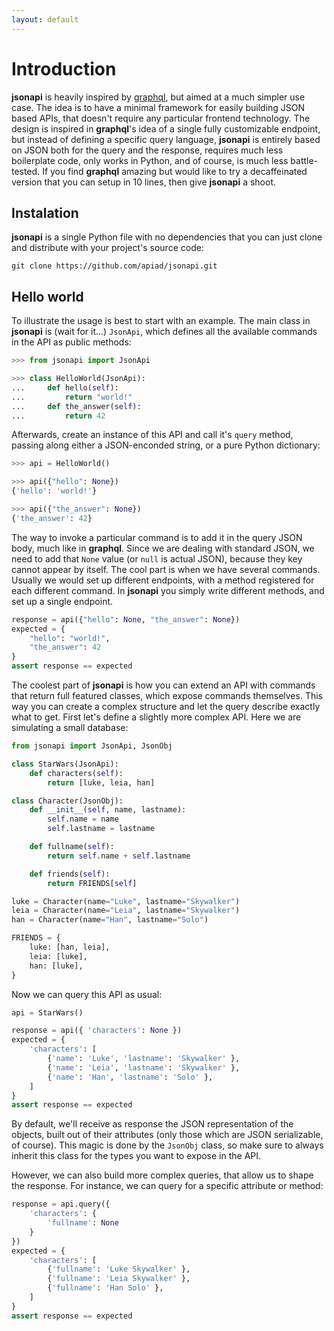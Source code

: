 ```yaml
---
layout: default
---
```

# Introduction

**jsonapi** is heavily inspired by [graphql](https://graphql.org), but aimed at a much simpler use case. The idea is to have a minimal framework for easily building JSON based APIs, that doesn't require any particular frontend technology. The design is inspired in **graphql**'s idea of a single fully customizable endpoint, but instead of defining a specific query language, **jsonapi** is entirely based on JSON both for the query and the response, requires much less boilerplate code, only works in Python, and of course, is much less battle-tested. If you find **graphql** amazing but would like to try a decaffeinated version that you can setup in 10 lines, then give **jsonapi** a shoot.

## Instalation

**jsonapi** is a single Python file with no dependencies that you can just clone and distribute with your project's source code:

    git clone https://github.com/apiad/jsonapi.git

## Hello world

To illustrate the usage is best to start with an example. The main class in **jsonapi** is (wait for it...) `JsonApi`, which defines all the available commands in the API as public methods:

```python
>>> from jsonapi import JsonApi

>>> class HelloWorld(JsonApi):
...     def hello(self):
...         return "world!"
...     def the_answer(self):
...         return 42

```

Afterwards, create an instance of this API and call it's `query` method, passing along either a JSON-enconded string, or a pure Python dictionary:

```python
>>> api = HelloWorld()

>>> api({"hello": None})
{'hello': 'world!'}

>>> api({"the_answer": None})
{'the_answer': 42}
```

The way to invoke a particular command is to add it in the query JSON body, much like in **graphql**. Since we are dealing with standard JSON, we need to add that `None` value (or `null` is actual JSON), because they key cannot appear by itself. The cool part is when we have several commands. Usually we would set up different endpoints, with a method registered for each different command. In **jsonapi** you simply write different methods, and set up a single endpoint.

```python
response = api({"hello": None, "the_answer": None})
expected = {
    "hello": "world!",
    "the_answer": 42
}
assert response == expected
```

The coolest part of **jsonapi** is how you can extend an API with commands that return full featured classes, which expose commands themselves. This way you can create a complex structure and let the query describe exactly what to get. First let's define a slightly more complex API. Here we are simulating a small database:

```python
from jsonapi import JsonApi, JsonObj

class StarWars(JsonApi):
    def characters(self):
        return [luke, leia, han]

class Character(JsonObj):
    def __init__(self, name, lastname):
        self.name = name
        self.lastname = lastname

    def fullname(self):
        return self.name + self.lastname

    def friends(self):
        return FRIENDS[self]

luke = Character(name="Luke", lastname="Skywalker")
leia = Character(name="Leia", lastname="Skywalker")
han = Character(name="Han", lastname="Solo")

FRIENDS = {
    luke: [han, leia],
    leia: [luke],
    han: [luke],
}
```

Now we can query this API as usual:

```python
api = StarWars()

response = api({ 'characters': None })
expected = {
    'characters': [
        {'name': 'Luke', 'lastname': 'Skywalker' },
        {'name': 'Leia', 'lastname': 'Skywalker' },
        {'name': 'Han', 'lastname': 'Solo' },
    ]
}
assert response == expected
```

By default, we'll receive as response the JSON representation of the objects, built out of their attributes (only those which are JSON serializable, of course). This magic is done by the `JsonObj` class, so make sure to always inherit this class for the types you want to expose in the API.

However, we can also build more complex queries, that allow us to shape the response. For instance, we can query for a specific attribute or method:

```python
response = api.query({
    'characters': {
        'fullname': None
    }
})
expected = {
    'characters': [
        {'fullname': 'Luke Skywalker' },
        {'fullname': 'Leia Skywalker' },
        {'fullname': 'Han Solo' },
    ]
}
assert response == expected
```